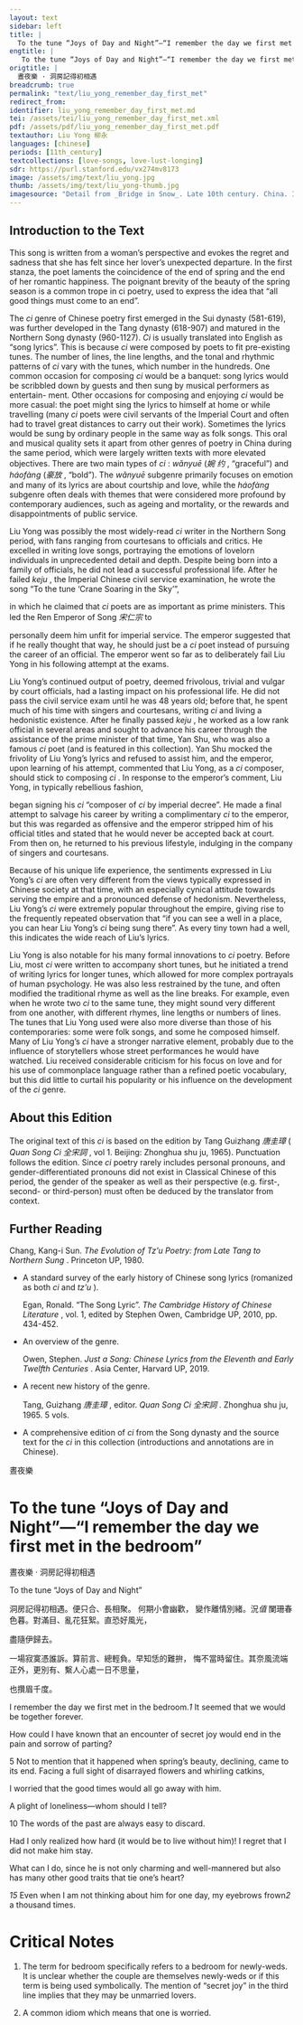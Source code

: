 ```yaml
---
layout: text
sidebar: left
title: |
  To the tune “Joys of Day and Night”—“I remember the day we first met in the bedroom” | 晝夜樂 · 洞房記得初相遇
engtitle: |
   To the tune “Joys of Day and Night”—“I remember the day we first met in the bedroom”
origtitle: |
  晝夜樂 · 洞房記得初相遇
breadcrumb: true
permalink: "text/liu_yong_remember_day_first_met"
redirect_from: 
identifier: liu_yong_remember_day_first_met.md
tei: /assets/tei/liu_yong_remember_day_first_met.xml
pdf: /assets/pdf/liu_yong_remember_day_first_met.pdf
textauthor: Liu Yong 柳永
languages: [chinese]
periods: [11th_century]
textcollections: [love-songs, love-lust-longing]
sdr: https://purl.stanford.edu/vx274mv8173
image: /assets/img/text/liu_yong.jpg
thumb: /assets/img/text/liu_yong-thumb.jpg
imagesource: "Detail from _Bridge in Snow_. Late 10th century. China. Ink and color on silk. 9 3/4 x 10 1/4 in. (24.8 x 26.0 cm). The Metropolitan Museum of Art, New York. Object Number 13.100.116. https://www.metmuseum.org/art/collection/search/51399. [Public Domain]"
---
```

<h2>Introduction to the Text</h2>
<p>This song is written from a woman’s perspective and evokes the regret and sadness that she has felt since her lover’s unexpected departure. In the first stanza, the poet laments the coincidence of the end of spring and the end of her romantic happiness. The poignant brevity of the beauty of the spring season is a common trope in ci poetry, used to express the idea that “all good things must come to an end”.</p>

<p>The <i> ci </i> genre of Chinese poetry first emerged in the Sui dynasty (581-619), was further developed in the Tang dynasty (618-907) and matured in the Northern Song dynasty (960-1127). <i> Ci </i> is usually translated into English as “song lyrics”. This is because <i> ci </i> were composed by poets to fit pre-existing tunes. The number of lines, the line lengths, and the tonal and rhythmic patterns of <i> ci </i> vary with the tunes, which number in the hundreds. One common occasion for composing <i> ci </i> would be a banquet: song lyrics would be scribbled down by guests and then sung by musical performers as entertain- ment. Other occasions for composing and enjoying <i> ci </i> would be more casual: the poet might sing the lyrics to himself at home or while travelling (many <i> ci </i> poets were civil servants of the Imperial Court and often had to travel great distances to carry out their work). Sometimes the lyrics would be sung by ordinary people in the same way as folk songs. This oral and musical quality sets it apart from other genres of poetry in China during the same period, which were largely written texts with more elevated objectives. There are two main types of <i> ci</i> : <i> wǎnyuē </i> (<em>婉 约</em> , “graceful”) and <i> háofàng </i> (<em>豪放</em> , “bold”). The <i> wǎnyuē </i> subgenre primarily focuses on emotion and many of its lyrics are about courtship and love, while the <i> háofàng </i> subgenre often deals with themes that were considered more profound by contemporary audiences, such as ageing and mortality, or the rewards and disappointments of public service.</p>

<p>Liu Yong was possibly the most widely-read <i> ci </i> writer in the Northern Song period, with fans ranging from courtesans to officials and critics. He excelled in writing love songs, portraying the emotions of lovelorn individuals in unprecedented detail and depth. Despite being born into a family of officials, he did not lead a successful professional life. After he failed <i> keju</i> , the Imperial Chinese civil service examination, he wrote the song “To the tune ‘Crane Soaring in the Sky’”,</p>
<p>in which he claimed that <i> ci </i> poets are as important as prime ministers. This led the Ren Emperor of Song <em>宋仁宗</em> to</p>
<p>personally deem him unfit for imperial service. The emperor suggested that if he really thought that way, he should just be a <i> ci </i> poet instead of pursuing the career of an official. The emperor went so far as to deliberately fail Liu Yong in his following attempt at the exams.</p>

<p>Liu Yong’s continued output of poetry, deemed frivolous, trivial and vulgar by court officials, had a lasting impact on his professional life. He did not pass the civil service exam until he was 48 years old; before that, he spent much of his time with singers and courtesans, writing <i> ci </i> and living a hedonistic existence. After he finally passed <i> keju</i> , he worked as a low rank official in several areas and sought to advance his career through the assistance of the prime minister of that time, Yan Shu, who was also a famous <i> ci </i> poet (and is featured in this collection). Yan Shu mocked the frivolity of Liu Yong’s lyrics and refused to assist him, and the emperor, upon learning of his attempt, commented that Liu Yong, as a <i> ci </i> composer, should stick to composing <i> ci</i> . In response to the emperor’s comment, Liu Yong, in typically rebellious fashion,</p>
<p>began signing his <i> ci </i> “composer of <i> ci </i> by imperial decree”. He made a final attempt to salvage his career by writing a complimentary <i> ci </i> to the emperor, but this was regarded as offensive and the emperor stripped him of his official titles and stated that he would never be accepted back at court. From then on, he returned to his previous lifestyle, indulging in the company of singers and courtesans.</p>

<p>Because of his unique life experience, the sentiments expressed in Liu Yong’s <i> ci </i> are often very different from the views typically expressed in Chinese society at that time, with an especially cynical attitude towards serving the empire and a pronounced defense of hedonism. Nevertheless, Liu Yong’s <i> ci </i> were extremely popular throughout the empire, giving rise to the frequently repeated observation that “if you can see a well in a place, you can hear Liu Yong’s <i> ci </i> being sung there”. As every tiny town had a well, this indicates the wide reach of Liu’s lyrics.</p>

<p>Liu Yong is also notable for his many formal innovations to <i> ci </i> poetry. Before Liu, most <i> ci </i> were written to accompany short tunes, but he initiated a trend of writing lyrics for longer tunes, which allowed for more complex portrayals of human psychology. He was also less restrained by the tune, and often modified the traditional rhyme as well as the line breaks. For example, even when he wrote two <i> ci </i> to the same tune, they might sound very different from one another, with different rhymes, line lengths or numbers of lines. The tunes that Liu Yong used were also more diverse than those of his contemporaries: some were folk songs, and some he composed himself. Many of Liu Yong’s <i> ci </i> have a stronger narrative element, probably due to the influence of storytellers whose street performances he would have watched. Liu received considerable criticism for his focus on love and for his use of commonplace language rather than a refined poetic vocabulary, but this did little to curtail his popularity or his influence on the development of the <i> ci </i> genre.</p>

<h2>About this Edition</h2>
<p>The original text of this <i> ci </i> is based on the edition by Tang Guizhang <em>唐圭璋</em> (<i> Quan Song Ci </i> <em>全宋詞</em> , vol 1. Beijing: Zhonghua shu ju, 1965). Punctuation follows the edition. Since <i> ci </i> poetry rarely includes personal pronouns, and gender-differentiated pronouns did not exist in Classical Chinese of this period, the gender of the speaker as well as their perspective (e.g. first-, second- or third-person) must often be deduced by the translator from context.</p>

<h2>Further Reading</h2>
<p>Chang, Kang-i Sun. <i> The Evolution of Tz’u Poetry: from Late Tang to Northern Sung</i> . Princeton UP, 1980.</p>
<ul>
<li>
<p>A standard survey of the early history of Chinese song lyrics (romanized as both <em>ci</em> and <em>tz’u</em> ).</p>
<p>Egan, Ronald. “The Song Lyric”. <i> The Cambridge History of Chinese Literature</i> , vol. 1, edited by Stephen Owen, Cambridge UP, 2010, pp. 434-452.</p>
</li>
<li>
<p>An overview of the genre.</p>
<p>Owen, Stephen. <i> Just a Song: Chinese Lyrics from the Eleventh and Early Twelfth Centuries</i> . Asia Center, Harvard UP, 2019.</p>
</li>
<li>
<p>A recent new history of the genre.</p>
<p>Tang, Guizhang <em>唐圭璋</em> , editor. <i> Quan Song Ci </i> <em>全宋詞</em> . Zhonghua shu ju, 1965. 5 vols.</p>
</li>
<li>
<p>A comprehensive edition of <em>ci</em> from the Song dynasty and the source text for the <em>ci</em> in this collection (introductions and annotations are in Chinese).</p>
</li>
</ul>

<p>晝夜樂</p>
<h1>To the tune “Joys of Day and Night”—“I remember the day we first met in the bedroom”</h1>
<p>晝夜樂 · 洞房記得初相遇</p>
<p>To the tune “Joys of Day and Night”</p>

<p>洞房記得初相遇。便只合、長相聚。 何期小會幽歡， 變作離情別緒。況<em>值</em> 闌珊春色暮。對滿目、亂花狂絮。直恐好風光，</p>
<p>盡隨伊歸去。</p>

<p>一場寂寞憑誰訴。算前言、總輕負。早知恁的難拚， 悔不當時留住。其奈風流端正外，更別有、繫人心處一日不思量，</p>
<p>也攢眉千度。</p>
<p>I remember the day we first met in the bedroom.<em>1</em> It seemed that we would be together forever.</p>
<p>How could I have known that an encounter of secret joy would end in the pain and sorrow of parting?</p>
<p>5 Not to mention that it happened when spring’s beauty, declining, came to its end. Facing a full sight of disarrayed flowers and whirling catkins,</p>
<p>I worried that the good times would all go away with him.</p>

<p>A plight of loneliness—whom should I tell?</p>
<p>10 The words of the past are always easy to discard.</p>
<p>Had I only realized how hard (it would be to live without him)! I regret that I did not make him stay.</p>
<p>What can I do, since he is not only charming and well-mannered but also has many other good traits that tie one’s heart?</p>
<p><em>15</em> Even when I am not thinking about him for one day, my eyebrows frown<em>2</em> a thousand times.</p>

<h1>Critical Notes</h1>

<ol id="l2">
<li>
<p>The term for bedroom specifically refers to a bedroom for newly-weds. It is unclear whether the couple are themselves newly-weds or if this term is being used symbolically. The mention of “secret joy” in the third line implies that they may be unmarried lovers.</p>
</li>
<li>
<p>A common idiom which means that one is worried.</p>
</li>
</ol>

